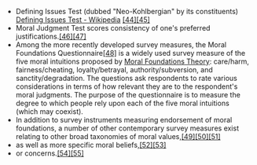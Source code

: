 - Defining Issues Test (dubbed "Neo-Kohlbergian" by its constituents) [Defining Issues Test - Wikipedia](https://en.wikipedia.org/wiki/Defining_Issues_Test) [[44]](https://en.wikipedia.org/wiki/Moral_psychology#cite_note-44)[[45]](https://en.wikipedia.org/wiki/Moral_psychology#cite_note-45)
- Moral Judgment Test scores consistency of one's preferred justifications.[[46]](https://en.wikipedia.org/wiki/Moral_psychology#cite_note-Lind1978-46)[[47]](https://en.wikipedia.org/wiki/Moral_psychology#cite_note-Lind2008-47)
- Among the more recently developed survey measures, the Moral Foundations Questionnaire[[48]](https://en.wikipedia.org/wiki/Moral_psychology#cite_note-Graham2011-48) is a widely used survey measure of the five moral intuitions proposed by [Moral Foundations Theory](https://en.wikipedia.org/wiki/Moral_Foundations_Theory "Moral Foundations Theory"): care/harm, fairness/cheating, loyalty/betrayal, authority/subversion, and sanctity/degradation. The questions ask respondents to rate various considerations in terms of how relevant they are to the respondent's moral judgments. The purpose of the questionnaire is to measure the degree to which people rely upon each of the five moral intuitions (which may coexist). 
- In addition to survey instruments measuring endorsement of moral foundations, a number of other contemporary survey measures exist relating to other broad taxonomies of moral values,[[49]](https://en.wikipedia.org/wiki/Moral_psychology#cite_note-49)[[50]](https://en.wikipedia.org/wiki/Moral_psychology#cite_note-50)[[51]](https://en.wikipedia.org/wiki/Moral_psychology#cite_note-51) 
- as well as more specific moral beliefs,[[52]](https://en.wikipedia.org/wiki/Moral_psychology#cite_note-52)[[53]](https://en.wikipedia.org/wiki/Moral_psychology#cite_note-53) 
- or concerns.[[54]](https://en.wikipedia.org/wiki/Moral_psychology#cite_note-54)[[55]](https://en.wikipedia.org/wiki/Moral_psychology#cite_note-55)